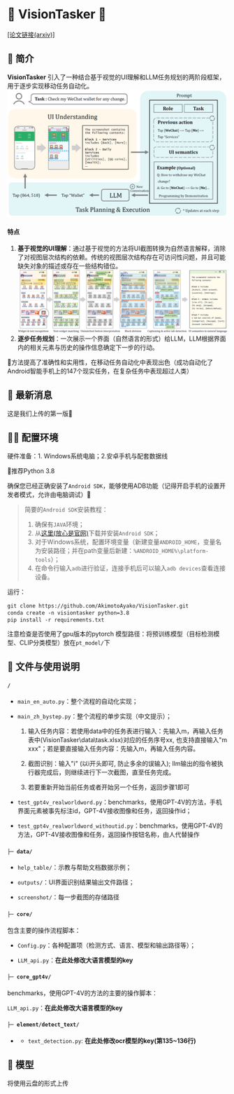 # 📱 VisionTasker 🤖
[[论文链接(arxiv)]](https://arxiv.org/abs/2312.11190) 

## 📰 简介
**VisionTasker** 引入了一种结合基于视觉的UI理解和LLM任务规划的两阶段框架，用于逐步实现移动任务自动化。
![框架](framework.png)

#### 特点
1. **基于视觉的UI理解**：通过基于视觉的方法将UI截图转换为自然语言解释，消除了对视图层次结构的依赖。传统的视图层次结构存在可访问性问题，并且可能缺失对象的描述或存在一些结构错位。
![界面理解](ui_understanding.png)
2. **逐步任务规划**：一次展示一个界面（自然语言的形式）给LLM，LLM根据界面内的相关元素与历史的操作信息确定下一步的行动。

🥳方法提高了准确性和实用性，在移动任务自动化中表现出色（成功自动化了Android智能手机上的147个现实任务，在复杂任务中表现超过人类）

## 📢 最新消息
这是我们上传的第一版🤗

## 👩‍💻 配置环境
硬件准备：1. Windows系统电脑；2.安卓手机与配套数据线

🙌推荐Python 3.8

确保您已经正确安装了`Android SDK`，能够使用ADB功能（记得开启手机的设置开发者模式，允许由电脑调试）🍾

>简要的`Android SDK`安装教程：
>1. 确保有`JAVA`环境；
>2. 从[这里(放心是官网)](https://developer.android.com/tools/releases/platform-tools?hl=zh-cn)下载并安装`Android SDK`；
>3. 对于Windows系统，配置环境变量（新建变量`ANDROID_HOME`，变量名为安装路径；并在path变量后新建：`%ANDROID_HOME%\platform-tools`）；
>4. 在命令行输入`adb`进行验证，连接手机后可以输入`adb devices`查看连接设备。

运行：
```
git clone https://github.com/AkimotoAyako/VisionTasker.git
conda create -n visiontasker python=3.8
pip install -r requirements.txt
```
注意检查是否使用了gpu版本的pytorch
模型路径：将预训练模型（目标检测模型、CLIP分类模型）放在`pt_model/`下

## 🚀 文件与使用说明
#### `/`
- `main_en_auto.py`：整个流程的自动化实现；

- `main_zh_bystep.py`：整个流程的单步实现（中文提示）；

  1. 输入任务内容：若使用data中的任务表进行输入：先输入m，再输入任务表中(VisionTasker\data\task.xlsx)对应的任务序号xx, 也支持直接输入"m xxx"；若是要直接输入任务内容：先输入m，再输入任务内容。

  2. 截图识别：输入"i" (以i开头即可, 防止多余的误输入); llm输出的指令被执行器完成后，则继续进行下一次截图，直至任务完成。

  3. 若要重新开始当前任务或者开始另一个任务，返回步骤1即可
    
- `test_gpt4v_realworldword.py`：benchmarks，使用GPT-4V的方法，手机界面元素被事先标注id，GPT-4V接收图像和任务，返回操作id；

- `test_gpt4v_realworldword_withoutid.py`：benchmarks，使用GPT-4V的方法，GPT-4V接收图像和任务，返回操作按钮名称，由人代替操作


#### `├─ data/`
- `help_table/`：示教与帮助文档数据示例；

- `outputs/`：UI界面识别结果输出文件路径；

- `screenshot/`：每一步截图的存储路径

#### `├─ core/`
包含主要的操作流程脚本：

- `Config.py`：各种配置项（检测方式、语言、模型和输出路径等）；

- `LLM_api.py`：**在此处修改大语言模型的key**


#### `├─ core_gpt4v/`

benchmarks，使用GPT-4V的方法的主要的操作脚本：

`LLM_api.py`：**在此处修改大语言模型的key**

#### `├─ element/detect_text/`

- - `text_detection.py`: **在此处修改ocr模型的key(第135~136行)**


## 🍴 模型
将使用云盘的形式上传


